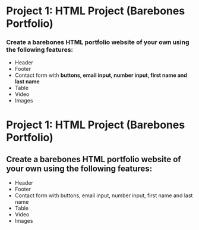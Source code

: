 # Project 1: HTML Project (Barebones Portfolio)

### Create a barebones HTML portfolio website of your own using the following features: 

* Header
* Footer
* Contact form with **buttons, email input, number input, first name and last name**
* Table 
* Video
* Images

# Project 1: HTML Project (Barebones Portfolio)

## Create a barebones HTML portfolio website of your own using the following features:

- Header
- Footer
- Contact form with buttons, email input, number input, first name and last name
- Table
- Video
- Images
